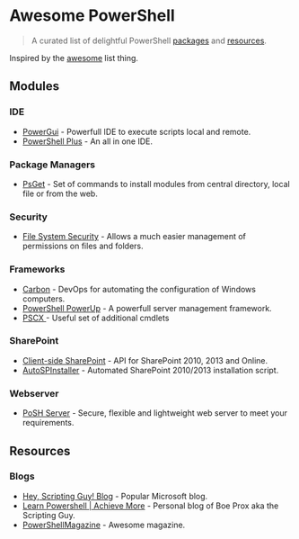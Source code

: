 # Awesome PowerShell

> A curated list of delightful PowerShell [packages](#modules) and [resources](#resources).

Inspired by the [awesome](https://github.com/sindresorhus/awesome) list thing.

## Modules

### IDE

- [PowerGui](http://en.community.dell.com/techcenter/powergui/w/wiki) - Powerfull IDE to execute scripts local and remote.
- [PowerShell Plus](https://www.idera.com/productssolutions/freetools/powershellplus) - An all in one IDE.

### Package Managers

- [PsGet](http://psget.net/) - Set of commands to install modules from central directory, local file or from the web.

### Security

- [File System Security](https://gallery.technet.microsoft.com/scriptcenter/1abd77a5-9c0b-4a2b-acef-90dbb2b84e85) - Allows a much easier management of permissions on files and folders.

### Frameworks

- [Carbon](http://get-carbon.org/) - DevOps for automating the configuration of Windows computers.
- [PowerShell PowerUp](https://github.com/janikvonrotz/PowerShell-PowerUp) - A powerfull server management framework.
- [PSCX ](https://pscx.codeplex.com/) - Useful set of additional cmdlets
 
### SharePoint

- [Client-side SharePoint](https://sharepointpowershell.codeplex.com/) - API for SharePoint 2010, 2013 and Online.
- [AutoSPInstaller](https://autospinstaller.codeplex.com/) - Automated SharePoint 2010/2013 installation script.

### Webserver

- [PoSH Server](http://www.poshserver.net/) - Secure, flexible and lightweight web server to meet your requirements.

## Resources

### Blogs

- [Hey, Scripting Guy! Blog](http://blogs.technet.com/b/heyscriptingguy/) - Popular Microsoft blog.
- [Learn Powershell | Achieve More](http://learn-powershell.net/) - Personal blog of Boe Prox aka the Scripting Guy.
- [PowerShellMagazine](http://www.powershellmagazine.com/) - Awesome magazine.
